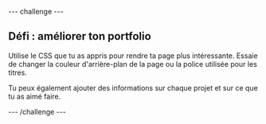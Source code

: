 \--- challenge \---

## Défi : améliorer ton portfolio

Utilise le CSS que tu as appris pour rendre ta page plus intéressante. Essaie de changer la couleur d'arrière-plan de la page ou la police utilisée pour les titres.

Tu peux également ajouter des informations sur chaque projet et sur ce que tu as aimé faire.

\--- /challenge \---